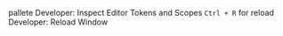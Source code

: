 pallete
    Developer: Inspect Editor Tokens and Scopes
`Ctrl + R` for reload
    Developer: Reload Window

